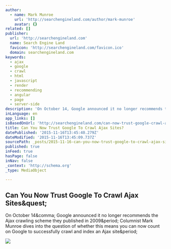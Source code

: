 ```yaml
---
author:
  - name: Mark Munroe
    url: 'http://searchengineland.com/author/mark-munroe'
    avatar: {}
related: []
publisher:
  url: 'http://searchengineland.com'
  name: Search Engine Land
  favicon: 'http://searchengineland.com/favicon.ico'
  domain: searchengineland.com
keywords:
  - ajax
  - google
  - crawl
  - html
  - javascript
  - render
  - recommending
  - angular
  - page
  - server-side
description: 'On October 14, Google announced it no longer recommends the Ajax crawling scheme they published in 2009. Columnist Mark Munroe dives into the question of whether this means you can now count on Google to successfully crawl and index an Ajax site.'
inLanguage: en
app_links: []
isBasedOnUrl: 'http://searchengineland.com/can-now-trust-google-crawl-ajax-sites-235267'
title: Can You Now Trust Google To Crawl Ajax Sites?
datePublished: '2015-11-16T13:45:40.279Z'
dateModified: '2015-11-16T13:45:09.737Z'
sourcePath: _posts/2015-11-16-can-you-now-trust-google-to-crawl-ajax-sites.md
published: true
inFeed: true
hasPage: false
inNav: false
_context: 'http://schema.org'
_type: MediaObject

---
```

<article style=""><h1>Can You Now Trust Google To Crawl Ajax Sites&amp;quest;</h1><p>On October 14&amp;comma; Google announced it no longer recommends the Ajax crawling scheme they published in 2009&amp;period; Columnist Mark Munroe dives into the question of whether this means you can now count on Google to successfully crawl and index an Ajax site&amp;period;</p><img src="http://searchengineland.com/figz/wp-content/seloads/2015/01/javascript-js-ss-1920.jpg" /></article>